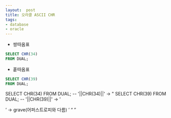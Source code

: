 ```yaml
---
layout:  post
title: 오라클 ASCII CHR
tags:
- database
- oracle
---
```


- 쌍따옴표
```sql
SELECT CHR(34)
FROM DUAL;
```

- 홑따옴표
```sql
SELECT CHR(39)
FROM DUAL;
```

SELECT CHR(34) FROM DUAL; --  '||CHR(34)||'   -> "
SELECT CHR(39) FROM DUAL; --  '||CHR(39)||'   -> '

‘ 
-> grave(어퍼스트로피와 다름)
’  “  ”